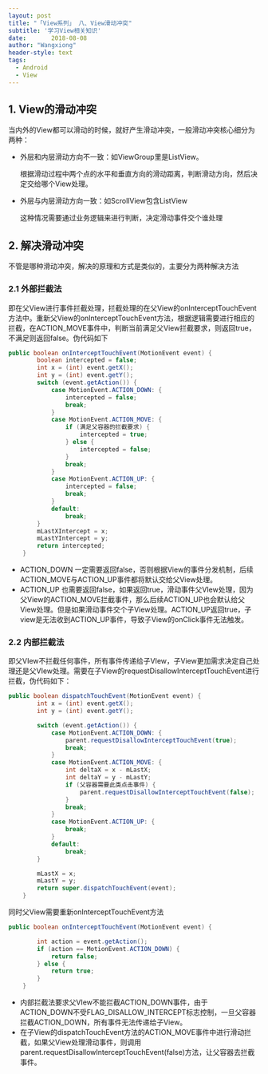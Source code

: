 ```yaml
---
layout: post
title: "「View系列」 八、View滑动冲突"
subtitle: '学习View相关知识'
date:       2018-08-08
author: "Wangxiong"
header-style: text
tags:
  - Android
  - View
---
```


## 1. View的滑动冲突

当内外的View都可以滑动的时候，就好产生滑动冲突，一般滑动冲突核心细分为两种：

- 外层和内层滑动方向不一致：如ViewGroup里是ListView。

  根据滑动过程中两个点的水平和垂直方向的滑动距离，判断滑动方向，然后决定交给哪个View处理。

- 外层与内层滑动方向一致：如ScrollView包含ListView

  这种情况需要通过业务逻辑来进行判断，决定滑动事件交个谁处理

## 2. 解决滑动冲突

不管是哪种滑动冲突，解决的原理和方式是类似的，主要分为两种解决方法

### 2.1 外部拦截法

即在父View进行事件拦截处理，拦截处理的在父View的onInterceptTouchEvent方法中。重新父View的onInterceptTouchEvent方法，根据逻辑需要进行相应的拦截，在ACTION_MOVE事件中，判断当前满足父View拦截要求，则返回true，不满足则返回false。伪代码如下

```java
public boolean onInterceptTouchEvent(MotionEvent event) {
        boolean intercepted = false;
        int x = (int) event.getX();
        int y = (int) event.getY();
        switch (event.getAction()) {
            case MotionEvent.ACTION_DOWN: {
                intercepted = false;
                break;
            }
            case MotionEvent.ACTION_MOVE: {
                if (满足父容器的拦截要求) {
                    intercepted = true;
                } else {
                    intercepted = false;
                }
                break;
            }
            case MotionEvent.ACTION_UP: {
                intercepted = false;
                break;
            }
            default:
                break;
        }
        mLastXIntercept = x;
        mLastYIntercept = y;
        return intercepted;
    }
```

- ACTION_DOWN 一定需要返回false，否则根据View的事件分发机制，后续ACTION_MOVE与ACTION_UP事件都将默认交给父View处理。
- ACTION_UP 也需要返回false，如果返回true，滑动事件父VIew处理，因为父View的ACTION_MOVE拦截事件，那么后续ACTION_UP也会默认给父View处理。但是如果滑动事件交个子View处理。ACTION_UP返回true，子view是无法收到ACTION_UP事件，导致子View的onClick事件无法触发。

### 2.2 内部拦截法

即父VIew不拦截任何事件，所有事件传递给子VIew，子View更加需求决定自己处理还是父VIew处理。需要在子View的requestDisallowInterceptTouchEvent进行拦截，伪代码如下：

```java
public boolean dispatchTouchEvent(MotionEvent event) {
        int x = (int) event.getX();
        int y = (int) event.getY();

        switch (event.getAction()) {
            case MotionEvent.ACTION_DOWN: {
                parent.requestDisallowInterceptTouchEvent(true);
                break;
            }
            case MotionEvent.ACTION_MOVE: {
                int deltaX = x - mLastX;
                int deltaY = y - mLastY;
                if (父容器需要此类点击事件) {
                    parent.requestDisallowInterceptTouchEvent(false);
                }
                break;
            }
            case MotionEvent.ACTION_UP: {
                break;
            }
            default:
                break;
        }

        mLastX = x;
        mLastY = y;
        return super.dispatchTouchEvent(event);
    }
```

同时父View需要重新onInterceptTouchEvent方法

```java
public boolean onInterceptTouchEvent(MotionEvent event) {

        int action = event.getAction();
        if (action == MotionEvent.ACTION_DOWN) {
            return false;
        } else {
            return true;
        }
    }
```

- 内部拦截法要求父VIew不能拦截ACTION_DOWN事件，由于ACTION_DOWN不受FLAG_DISALLOW_INTERCEPT标志控制，一旦父容器拦截ACTION_DOWN，所有事件无法传递给子View。
- 在子View的dispatchTouchEvent方法的ACTION_MOVE事件中进行滑动拦截，如果父View处理滑动事件，则调用parent.requestDisallowInterceptTouchEvent(false)方法，让父容器去拦截事件。